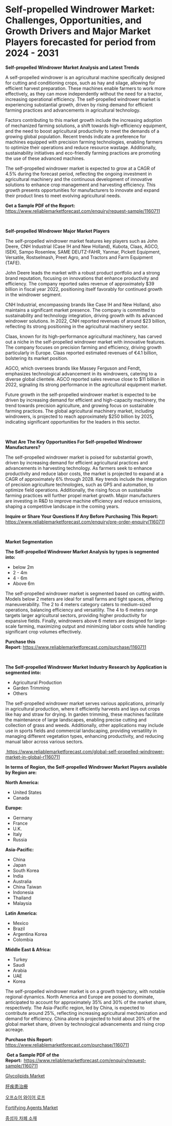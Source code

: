 <p><h1>Self-propelled Windrower Market: Challenges, Opportunities, and Growth Drivers and Major Market Players forecasted for period from 2024 - 2031</h1></p><p><strong>Self-propelled Windrower Market Analysis and Latest Trends</strong></p>
<p><p>A self-propelled windrower is an agricultural machine specifically designed for cutting and conditioning crops, such as hay and silage, allowing for efficient harvest preparation. These machines enable farmers to work more effectively, as they can move independently without the need for a tractor, increasing operational efficiency. The self-propelled windrower market is experiencing substantial growth, driven by rising demand for efficient farming practices and advancements in agricultural technology.</p><p>Factors contributing to this market growth include the increasing adoption of mechanized farming solutions, a shift towards high-efficiency equipment, and the need to boost agricultural productivity to meet the demands of a growing global population. Recent trends indicate a preference for machines equipped with precision farming technologies, enabling farmers to optimize their operations and reduce resource wastage. Additionally, sustainability initiatives and eco-friendly farming practices are promoting the use of these advanced machines.</p><p>The self-propelled windrower market is expected to grow at a CAGR of 4.5% during the forecast period, reflecting the ongoing investment in agricultural machinery and the continuous development of innovative solutions to enhance crop management and harvesting efficiency. This growth presents opportunities for manufacturers to innovate and expand their product lines to meet evolving agricultural needs.</p></p>
<p><strong>Get a Sample PDF of the Report:&nbsp;</strong> <a href="https://www.reliablemarketforecast.com/enquiry/request-sample/1160711">https://www.reliablemarketforecast.com/enquiry/request-sample/1160711</a></p>
<p>&nbsp;</p>
<p><strong>Self-propelled Windrower Major Market Players</strong></p>
<p><p>The self-propelled windrower market features key players such as John Deere, CNH Industrial (Case IH and New Holland), Kubota, Claas, AGCO, ISEKI, Sampo Rosenlew, SAME DEUTZ-FAHR, Yanmar, Pickett Equipment, Versatile, Rostselmash, Preet Agro, and Tractors and Farm Equipment (TAFE). </p><p>John Deere leads the market with a robust product portfolio and a strong brand reputation, focusing on innovations that enhance productivity and efficiency. The company reported sales revenue of approximately $39 billion in fiscal year 2022, positioning itself favorably for continued growth in the windrower segment.</p><p>CNH Industrial, encompassing brands like Case IH and New Holland, also maintains a significant market presence. The company is committed to sustainability and technology integration, driving growth with its advanced windrower solutions. In 2022, CNH reported revenues of around $23 billion, reflecting its strong positioning in the agricultural machinery sector.</p><p>Claas, known for its high-performance agricultural machinery, has carved out a niche in the self-propelled windrower market with innovative features. The company focuses on precision farming and efficiency, driving growth particularly in Europe. Claas reported estimated revenues of €4.1 billion, bolstering its market position.</p><p>AGCO, which oversees brands like Massey Ferguson and Fendt, emphasizes technological advancement in its windrowers, catering to a diverse global clientele. AGCO reported sales revenue close to $11 billion in 2022, signaling its strong performance in the agricultural equipment market.</p><p>Future growth in the self-propelled windrower market is expected to be driven by increasing demand for efficient and high-capacity machinery, the trend towards precision agriculture, and growing focus on sustainable farming practices. The global agricultural machinery market, including windrowers, is projected to reach approximately $250 billion by 2025, indicating significant opportunities for the leaders in this sector.</p></p>
<p>&nbsp;</p>
<p><strong>What Are The Key Opportunities For Self-propelled Windrower Manufacturers?</strong></p>
<p><p>The self-propelled windrower market is poised for substantial growth, driven by increasing demand for efficient agricultural practices and advancements in harvesting technology. As farmers seek to enhance productivity and reduce labor costs, the market is projected to expand at a CAGR of approximately 6% through 2028. Key trends include the integration of precision agriculture technologies, such as GPS and automation, to optimize field operations. Additionally, the rising focus on sustainable farming practices will further propel market growth. Major manufacturers are investing in R&D to improve machine efficiency and reduce emissions, shaping a competitive landscape in the coming years.</p></p>
<p><strong>Inquire or Share Your Questions If Any Before Purchasing This Report:</strong> <a href="https://www.reliablemarketforecast.com/enquiry/pre-order-enquiry/1160711">https://www.reliablemarketforecast.com/enquiry/pre-order-enquiry/1160711</a></p>
<p>&nbsp;</p>
<p><strong>Market Segmentation</strong></p>
<p><strong>The Self-propelled Windrower Market Analysis by types is segmented into:</strong></p>
<p><ul><li>below 2m</li><li>2 - 4m</li><li>4 - 6m</li><li>Above 6m</li></ul></p>
<p><p>The self-propelled windrower market is segmented based on cutting width. Models below 2 meters are ideal for small farms and tight spaces, offering maneuverability. The 2 to 4 meters category caters to medium-sized operations, balancing efficiency and versatility. The 4 to 6 meters range targets larger agricultural sectors, providing higher productivity for expansive fields. Finally, windrowers above 6 meters are designed for large-scale farming, maximizing output and minimizing labor costs while handling significant crop volumes effectively.</p></p>
<p><strong>Purchase this Report:&nbsp;</strong><a href="https://www.reliablemarketforecast.com/purchase/1160711">https://www.reliablemarketforecast.com/purchase/1160711</a></p>
<p>&nbsp;</p>
<p><strong>The Self-propelled Windrower Market Industry Research by Application is segmented into:</strong></p>
<p><ul><li>Agricultural Production</li><li>Garden Trimming</li><li>Others</li></ul></p>
<p><p>The self-propelled windrower market serves various applications, primarily in agricultural production, where it efficiently harvests and lays out crops like hay and straw for drying. In garden trimming, these machines facilitate the maintenance of large landscapes, enabling precise cutting and collection of grass and weeds. Additionally, other applications may include use in sports fields and commercial landscaping, providing versatility in managing different vegetation types, enhancing productivity, and reducing manual labor across various sectors.</p></p>
<p><a href="https://www.reliablemarketforecast.com/global-self-propelled-windrower-market-in-global-r1160711">&nbsp;https://www.reliablemarketforecast.com/global-self-propelled-windrower-market-in-global-r1160711</a></p>
<p><strong>In terms of Region, the Self-propelled Windrower Market Players available by Region are:</strong></p>
<p>
    <p> <strong> North America: </strong>
        <ul>
            <li>United States</li>
            <li>Canada</li>
        </ul>
        </p> 
    <p> <strong> Europe: </strong>
        <ul>
            <li>Germany</li>
            <li>France</li>
            <li>U.K.</li>
            <li>Italy</li>
            <li>Russia</li>
        </ul>
        </p> 
    <p> <strong> Asia-Pacific: </strong>
        <ul>
            <li>China</li>
            <li>Japan</li>
            <li>South Korea</li>
            <li>India</li>
            <li>Australia</li>
            <li>China Taiwan</li>
            <li>Indonesia</li>
            <li>Thailand</li>
            <li>Malaysia</li>
        </ul>
        </p> 
    <p> <strong> Latin America: </strong>
        <ul>
            <li>Mexico</li>
            <li>Brazil</li>
            <li>Argentina Korea</li>
            <li>Colombia</li>
        </ul>
        </p> 
    <p> <strong> Middle East & Africa: </strong>
        <ul>
            <li>Turkey</li>
            <li>Saudi</li>
            <li>Arabia</li>
            <li>UAE</li>
            <li>Korea</li>
        </ul>
    </p>
    </p>
<p><p>The self-propelled windrower market is on a growth trajectory, with notable regional dynamics. North America and Europe are poised to dominate, anticipated to account for approximately 35% and 30% of the market share, respectively. The Asia-Pacific region, led by China, is expected to contribute around 25%, reflecting increasing agricultural mechanization and demand for efficiency. China alone is projected to hold about 20% of the global market share, driven by technological advancements and rising crop acreage.</p></p>
<p><strong>Purchase this Report: </strong><a href="https://www.reliablemarketforecast.com/purchase/1160711">https://www.reliablemarketforecast.com/purchase/1160711</a></p>
<p>&nbsp;<strong>Get a Sample PDF of the Report:&nbsp;&nbsp;</strong><a href="https://www.reliablemarketforecast.com/enquiry/request-sample/1160711">https://www.reliablemarketforecast.com/enquiry/request-sample/1160711</a></p>
<p><strong></strong></p>
<p><p><a href="https://issuu.com/reportprime-2/docs/glycolipids-market-size-2030.pptx_4a884df476aeb4">Glycolipids Market</a></p><p><a href="https://medium.com/@lamarledner2023/liver-diseases-treatment-market-%E3%81%AE%E3%82%B0%E3%83%AD%E3%83%BC%E3%83%90%E3%83%AB%E5%B8%82%E5%A0%B4%E6%A6%82%E8%A6%81%E3%81%AF-%E4%B8%96%E7%95%8C%E3%81%8A%E3%82%88%E3%81%B3%E4%B8%BB%E8%A6%81%E5%B8%82%E5%A0%B4%E3%81%AB%E3%81%8A%E3%81%91%E3%82%8B%E6%A5%AD%E7%95%8C%E3%81%AB%E5%BD%B1%E9%9F%BF%E3%82%92%E4%B8%8E%E3%81%88%E3%82%8B%E4%B8%BB%E8%A6%81%E3%81%AA%E3%83%88%E3%83%AC%E3%83%B3%E3%83%89%E3%81%AB%E3%81%A4%E3%81%84%E3%81%A6-%E7%8B%AC%E8%87%AA%E3%81%AE%E8%A6%96%E7%82%B9%E3%82%92%E6%8F%90%E4%BE%9B%E3%81%97%E3%81%BE%E3%81%99-aa705d418f83">肝疾患治療</a></p><p><a href="https://medium.com/@wwalsh1/offshore-wire-rope-market-%EC%9D%98-%EA%B8%80%EB%A1%9C%EB%B2%8C-%EC%8B%9C%EC%9E%A5-%EA%B0%9C%EC%9A%94%EB%8A%94-%EC%A0%84-%EC%84%B8%EA%B3%84-%EB%B0%8F-%EC%A3%BC%EC%9A%94-%EC%8B%9C%EC%9E%A5%EC%9D%98-%EC%82%B0%EC%97%85%EC%97%90-%EC%98%81%ED%96%A5%EC%9D%84-%EB%AF%B8%EC%B9%98%EB%8A%94-%EC%A3%BC%EC%9A%94-%ED%8A%B8%EB%A0%8C%EB%93%9C%EC%97%90-%EB%8C%80%ED%95%9C-%EB%8F%85%ED%8A%B9%ED%95%9C-%EA%B4%80%EC%A0%90%EC%9D%84-%EC%A0%9C%EA%B3%B5%ED%95%A9%EB%8B%88%EB%8B%A4-b4a96f1c5693">오프쇼어 와이어 로프</a></p><p><a href="https://issuu.com/reportprime-2/docs/fortifying-agents-market-size-2030._dbfcfa0039c15c">Fortifying Agents Market</a></p><p><a href="https://medium.com/@wwalsh1/neutron-shielding-material-market-%EC%9D%98-%EA%B8%80%EB%A1%9C%EB%B2%8C-%EC%8B%9C%EC%9E%A5-%EA%B0%9C%EC%9A%94%EB%8A%94-%EC%A0%84-%EC%84%B8%EA%B3%84-%EB%B0%8F-%EC%A3%BC%EC%9A%94-%EC%8B%9C%EC%9E%A5%EC%9D%98-%EC%82%B0%EC%97%85%EC%97%90-%EC%98%81%ED%96%A5%EC%9D%84-%EB%AF%B8%EC%B9%98%EB%8A%94-%EC%A3%BC%EC%9A%94-%ED%8A%B8%EB%A0%8C%EB%93%9C%EC%97%90-%EB%8C%80%ED%95%9C-%EB%8F%85%ED%8A%B9%ED%95%9C-%EA%B4%80%EC%A0%90%EC%9D%84-%EC%A0%9C%EA%B3%B5%ED%95%A9%EB%8B%88%EB%8B%A4-1ab4e16df9de">중성자 차폐 소재</a></p></p>